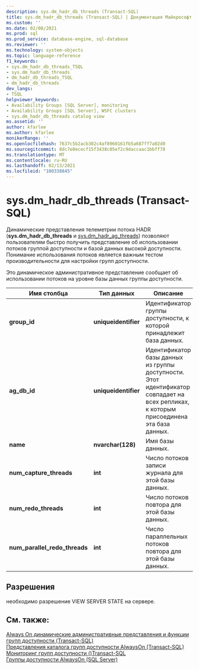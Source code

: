 ```yaml
---
description: sys.dm_hadr_db_threads (Transact-SQL)
title: sys.dm_hadr_db_threads (Transact-SQL) | Документация Майкрософт
ms.custom: ''
ms.date: 02/08/2021
ms.prod: sql
ms.prod_service: database-engine, sql-database
ms.reviewer: ''
ms.technology: system-objects
ms.topic: language-reference
f1_keywords:
- sys.dm_hadr_db_threads_TSQL
- sys.dm_hadr_db_threads
- dm_hadr_db_threads_TSQL
- dm_hadr_db_threads
dev_langs:
- TSQL
helpviewer_keywords:
- Availability Groups [SQL Server], monitoring
- Availability Groups [SQL Server], WSFC clusters
- sys.dm_hadr_db_threads catalog view
ms.assetid: ''
author: kfarlee
ms.author: kfarlee
monikerRange: ''
ms.openlocfilehash: 7637c5b2acb302c4af8960161fb5a687ff7a02d0
ms.sourcegitcommit: 8dc7e0ececf15f3438c05ef2c9daccaac1bbff78
ms.translationtype: MT
ms.contentlocale: ru-RU
ms.lasthandoff: 02/13/2021
ms.locfileid: "100338845"
---
```

# <a name="sysdm_hadr_db_threads-transact-sql"></a>sys.dm_hadr_db_threads (Transact-SQL)

Динамические представления телеметрии потока HADR (**sys.dm_hadr_db_threads** и [sys.dm_hadr_ag_threads](../../relational-databases/system-dynamic-management-views/sys-dm-hadr-ag-threads-transact-sql.md)) позволяют пользователям быстро получить представление об использовании потоков группой доступности и базой данных высокой доступности. Понимание использования потоков является важным тестом производительности для настройки групп доступности.

Это динамическое административное представление сообщает об использовании потоков на уровне базы данных группы доступности.

|Имя столбца|Тип данных|Описание|  
|-----------------|---------------|-----------------|  
|**group_id**|**uniqueidentifier**|Идентификатор группы доступности, к которой принадлежит база данных.|
|**ag_db_id**|**uniqueidentifier**|Идентификатор базы данных из группы доступности. Этот идентификатор совпадает на всех репликах, к которым присоединена эта база данных.|
|**name**|**nvarchar(128)**|Имя базы данных.|
|**num_capture_threads**|**int**|Число потоков записи журнала для этой базы данных.|
|**num_redo_threads**|**int**|Число потоков повтора для этой базы данных.|
|**num_parallel_redo_threads**|**int**|Число параллельных потоков повтора для этой базы данных.|

## <a name="permissions"></a>Разрешения  

 необходимо разрешение VIEW SERVER STATE на сервере.  
  
## <a name="see-also"></a>См. также:

 [Always On динамические административные представления и функции групп доступности &#40;Transact-SQL&#41;](../../relational-databases/system-dynamic-management-views/always-on-availability-groups-dynamic-management-views-functions.md)   
 [Представления каталога групп доступности AlwaysOn (Transact-SQL)](../../relational-databases/system-catalog-views/always-on-availability-groups-catalog-views-transact-sql.md)   
 [Мониторинг групп доступности &#40;&#41;Transact-SQL ](../../database-engine/availability-groups/windows/monitor-availability-groups-transact-sql.md)   
 [Группы доступности AlwaysOn &#40;SQL Server&#41;](../../database-engine/availability-groups/windows/always-on-availability-groups-sql-server.md)  
  